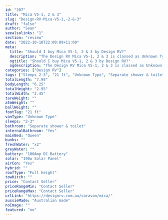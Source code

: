 ```yaml
---
id: "207"
title: "Mica V5-1, 2 & 3"
slug: "Design-RV-Mica-V5-1,-2-&-3"
draft: "false"
author: "Sean"
seealsolinks: "1"
section: "review"
date: "2022-10-10T22:00:09+11:00"
meta:
  title: "Should I buy Mica V5-1, 2 & 3 by Design RV?"
  description: "The Design RV Mica V5-1, 2 & 3 is classed as Unknown Type, and sleeps 2-3 people. It is Australian made and comes in at 21 ft. It generally has Separate shower & toilet."
  ogtitle: "Should I buy Mica V5-1, 2 & 3 by Design RV?"
  ogdescription: "The Design RV Mica V5-1, 2 & 3 is classed as Unknown Type, and sleeps 2-3 people. It is Australian made and comes in at 21 ft. It generally has Separate shower & toilet."
categories: ["Design RV"]
tags: ["Sleeps 2-3", "21 ft", "Unknown Type", "Separate shower & toilet", "Full height", "Price Unknown"]
totalLength: "7.98"
bodyLength: "6.25"
totalHeight: "2.95"
totalWidth: "2.45"
tareWeight: ""
atmWeight: ""
ballWeight: ""
footTag: "21 ft"
vanType: "Unknown Type"
sleeps: "2-3"
bathroom: "Separate shower & toilet"
internalBathroom: "Yes"
mainBed: "Queen"
bunks: ""
freshWater: "x2"
greyWater: ""
battery: "100Amp DC Battery"
solar: "190w Solar Panel"
airCon: "Yes"
hybrid: ""
roofType: "Full height"
towHitch: ""
price: "Contact Seller"
priceRangeMin: "Contact Seller"
priceRangeMax: "Contact Seller"
urlLink: "https://designrv.com.au/caravan/mica/"
aussieMade: "Australian made"
noImage: ""
featured: "no"
---
```

